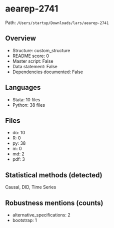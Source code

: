 # aearep-2741

Path: `/Users/startup/Downloads/lars/aearep-2741`

## Overview
- Structure: custom_structure
- README score: 0
- Master script: False
- Data statement: False
- Dependencies documented: False

## Languages
- Stata: 10 files
- Python: 38 files

## Files
- do: 10
- R: 0
- py: 38
- m: 0
- md: 2
- pdf: 3

## Statistical methods (detected)
Causal, DID, Time Series

## Robustness mentions (counts)
- alternative_specifications: 2
- bootstrap: 1
